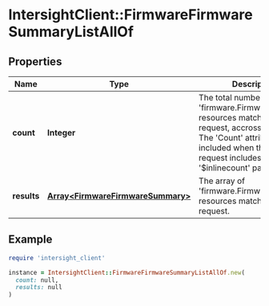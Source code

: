 # IntersightClient::FirmwareFirmwareSummaryListAllOf

## Properties

| Name | Type | Description | Notes |
| ---- | ---- | ----------- | ----- |
| **count** | **Integer** | The total number of &#39;firmware.FirmwareSummary&#39; resources matching the request, accross all pages. The &#39;Count&#39; attribute is included when the HTTP GET request includes the &#39;$inlinecount&#39; parameter. | [optional] |
| **results** | [**Array&lt;FirmwareFirmwareSummary&gt;**](FirmwareFirmwareSummary.md) | The array of &#39;firmware.FirmwareSummary&#39; resources matching the request. | [optional] |

## Example

```ruby
require 'intersight_client'

instance = IntersightClient::FirmwareFirmwareSummaryListAllOf.new(
  count: null,
  results: null
)
```

